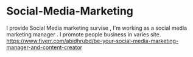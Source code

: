 # Social-Media-Marketing
I provide Social Media marketing survise , I'm working as a social media marketing manager . I promote people business in varies site.
https://www.fiverr.com/abidhrubd/be-your-social-media-marketing-manager-and-content-creator
